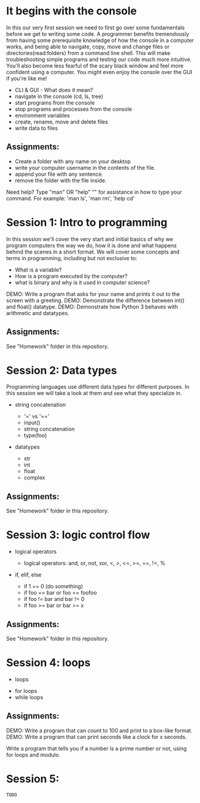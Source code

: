 
# It begins with the console

In this our very first session we need to first go over some fundamentals before
we get to writing some code. A programmer benefits tremendously from having some
prerequisite knowledge of how the console in a computer works, and being able to
navigate, copy, move and change files or directories(read:folders) from a
command line shell. This will make troubleshooting simple programs and testing
our code much more intuitive. You'll also become less fearful of the scary black
window and feel more confident using a computer. You might even enjoy the console
over the GUI if you're like me! 

* CLI & GUI - What does it mean?
* navigate in the console (cd, ls, tree)
* start programs from the console
* stop programs and processes from the console
* environment variables
* create, rename, move and delete files
* write data to files

## Assignments:

* Create a folder with any name on your desktop
* write your computer username in the contents of the file.
* append your file with any sentence.
* remove the folder with the file inside.

Need help? Type "man" OR "help" "<command>" for assistance in how to type your 
command. For example: 'man ls', 'man rm', 'help cd'

# Session 1: Intro to programming
	
In this session we'll cover the very start and initial basics of why we program
computers the way we do, how it is done and what happens behind the scenes in a
short format. We will cover some concepts and terms in programming, including but
not exclusive to: 
   
* What is a variable? 
* How is a program executed by the computer?
* what is binary and why is it used in computer science?

DEMO: Write a program that asks for your name and prints it out to the screen with a greeting.
DEMO: Demonstrate the difference between int() and float() datatype. 
DEMO: Demonstrate how Python 3 behaves with arithmetic and datatypes.


## Assignments:
See "Homework" folder in this repository.

# Session 2: Data types

Programming languages use different data types for different purposes.
In this session we will take a look at them and see what they specialize in.

* string concatenation
	- '=' vs '=='
	- input()
	- string concatenation
	- type(foo)

* datatypes
	- str
	- int
	- float
	- complex

## Assignments:
See "Homework" folder in this repository.

# Session 3: logic control flow

* logical operators
	- logical operators:
	and, or, not, xor, <, >, <=, >=, ==, !=, %

* if, elif, else
	- if 1 == 0 (do something)
	- if foo == bar or foo == foofoo
	- if foo != bar and bar != 0
	- if foo >= bar or bar >= x

## Assignments:
See "Homework" folder in this repository.

# Session 4: loops

* loops
- for loops
- while loops

## Assignments:

DEMO: Write a program that can count to 100 and print to a box-like format.
DEMO: Write a program that can print seconds like a clock for x seconds.

Write a program that tells you if a number is a prime number or not, using for loops and modulo.


# Session 5: 

	TODO